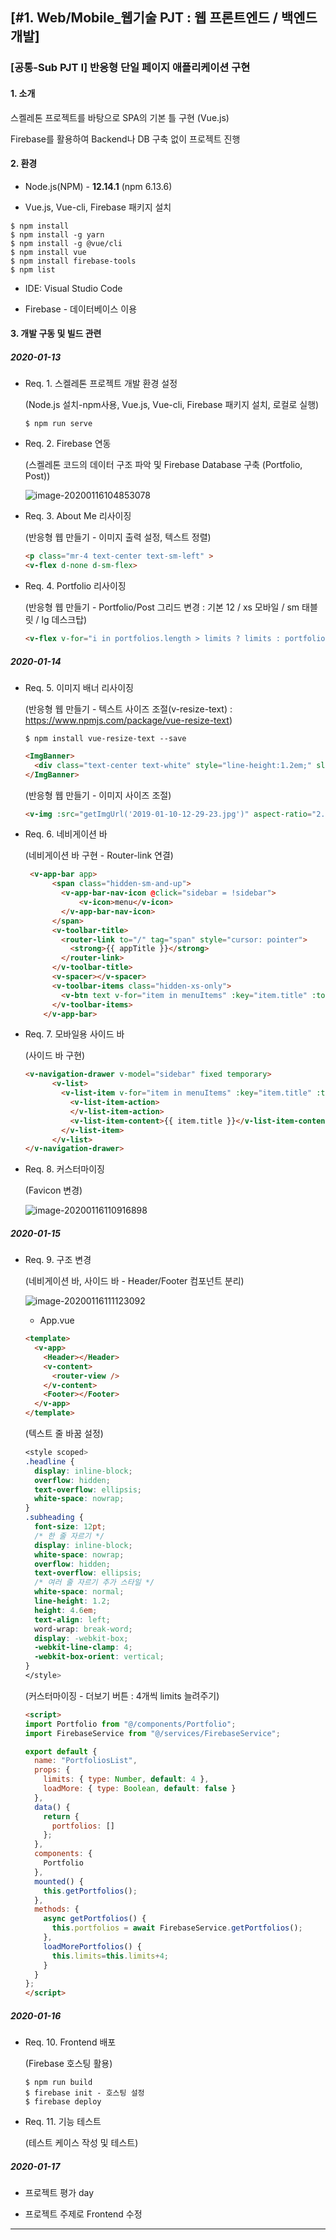 ## [#1. Web/Mobile_웹기술 PJT : 웹 프론트엔드 / 백엔드 개발]

### [공통-Sub PJT I] 반응형 단일 페이지 애플리케이션 구현

#### 1. 소개

스켈레톤 프로젝트를 바탕으로 SPA의 기본 틀 구현 (Vue.js)

Firebase를 활용하여 Backend나 DB 구축 없이 프로젝트 진행



#### 2. 환경

- Node.js(NPM) - **12.14.1** (npm 6.13.6)

- Vue.js, Vue-cli, Firebase 패키지 설치

```
$ npm install
$ npm install -g yarn
$ npm install -g @vue/cli
$ npm install vue
$ npm install firebase-tools
$ npm list
```

- IDE: Visual Studio Code

- Firebase - 데이터베이스 이용

  

#### 3. 개발 구동 및 빌드 관련

##### 2020-01-13

- Req. 1. 스켈레톤 프로젝트 개발 환경 설정

  (Node.js 설치-npm사용, Vue.js, Vue-cli, Firebase 패키지 설치, 로컬로 실행)

  ```
  $ npm run serve
  ```

- Req. 2. Firebase 연동

  (스켈레톤 코드의 데이터 구조 파악 및 Firebase Database 구축 (Portfolio, Post))

  ![image-20200116104853078](./typora-user-images/image-20200116104853078.png)

- Req. 3. About Me 리사이징

  (반응형 웹 만들기 - 이미지 출력 설정, 텍스트 정렬)

  ```html
  <p class="mr-4 text-center text-sm-left" >
  <v-flex d-none d-sm-flex>
  ```

- Req. 4. Portfolio 리사이징

  (반응형 웹 만들기 - Portfolio/Post 그리드 변경 : 기본 12 / xs 모바일 / sm 태블릿 / lg 데스크탑) 
  
  ```html
  <v-flex v-for="i in portfolios.length > limits ? limits : portfolios.length" xs12 sm6 lg3 :key="i" >
  ```
  
  

##### 2020-01-14

- Req. 5. 이미지 배너 리사이징

  (반응형 웹 만들기 - 텍스트 사이즈 조절(v-resize-text) : https://www.npmjs.com/package/vue-resize-text)

  ```
  $ npm install vue-resize-text --save
  ```

  ```html
  <ImgBanner>
    <div class="text-center text-white" style="line-height:1.2em;" slot="text" v-resize-text>배너 텍스트</div>
  </ImgBanner>
  ```

  (반응형 웹 만들기 - 이미지 사이즈 조절)

  ```html
  <v-img :src="getImgUrl('2019-01-10-12-29-23.jpg')" aspect-ratio="2.5">
  ```

- Req. 6. 네비게이션 바

  (네비게이션 바 구현 - Router-link 연결)

  ```html
   <v-app-bar app>
        <span class="hidden-sm-and-up">
          <v-app-bar-nav-icon @click="sidebar = !sidebar">
              <v-icon>menu</v-icon>
          </v-app-bar-nav-icon>
        </span>
        <v-toolbar-title>
          <router-link to="/" tag="span" style="cursor: pointer">
            <strong>{{ appTitle }}</strong>
          </router-link>
        </v-toolbar-title>
        <v-spacer></v-spacer>
        <v-toolbar-items class="hidden-xs-only">
          <v-btn text v-for="item in menuItems" :key="item.title" :to="item.path"> {{ item.title }} </v-btn>
        </v-toolbar-items>
      </v-app-bar>
  ```

- Req. 7. 모바일용 사이드 바

  (사이드 바 구현)

  ```html
  <v-navigation-drawer v-model="sidebar" fixed temporary>
        <v-list>
          <v-list-item v-for="item in menuItems" :key="item.title" :to="item.path">
            <v-list-item-action>           
            </v-list-item-action>
            <v-list-item-content>{{ item.title }}</v-list-item-content>
          </v-list-item>
        </v-list>
  </v-navigation-drawer>
  ```

- Req. 8. 커스터마이징

  (Favicon 변경)
  
  ![image-20200116110916898](./typora-user-images/image-20200116110916898.png)



##### 2020-01-15

- Req. 9. 구조 변경

  (네비게이션 바, 사이드 바 - Header/Footer 컴포넌트 분리)
  
  ![image-20200116111123092](./typora-user-images/image-20200116111123092.png)
  
  - App.vue
  
  ```html
  <template>
    <v-app>
      <Header></Header>
      <v-content>
        <router-view />
      </v-content>
      <Footer></Footer>
    </v-app>
  </template>
  ```
  
  (텍스트 줄 바꿈 설정)
  
  ```css
  <style scoped>
  .headline {
    display: inline-block;
    overflow: hidden;
    text-overflow: ellipsis;
    white-space: nowrap;  
  }
  .subheading {
    font-size: 12pt;
    /* 한 줄 자르기 */
    display: inline-block; 
    white-space: nowrap;
    overflow: hidden;
    text-overflow: ellipsis; 
    /* 여러 줄 자르기 추가 스타일 */
    white-space: normal;
    line-height: 1.2;
    height: 4.6em;
    text-align: left;
    word-wrap: break-word;
    display: -webkit-box;
    -webkit-line-clamp: 4;
    -webkit-box-orient: vertical;
  }
  </style>
  ```
  
  (커스터마이징 - 더보기 버튼 : 4개씩 limits 늘려주기)
  
  ```html
  <script>
  import Portfolio from "@/components/Portfolio";
  import FirebaseService from "@/services/FirebaseService";
  
  export default {
    name: "PortfoliosList",
    props: {
      limits: { type: Number, default: 4 },
      loadMore: { type: Boolean, default: false }
    },
    data() {
      return {
        portfolios: []
      };
    },
    components: {
      Portfolio
    },
    mounted() {
      this.getPortfolios();
    },
    methods: {
      async getPortfolios() {
        this.portfolios = await FirebaseService.getPortfolios();
      },
      loadMorePortfolios() {
        this.limits=this.limits+4;
      }
    }
  };
  </script>
  ```
  
  

##### 2020-01-16

- Req. 10. Frontend 배포

  (Firebase 호스팅 활용)

  ```
  $ npm run build
  $ firebase init - 호스팅 설정
  $ firebase deploy
  ```

- Req. 11. 기능 테스트

  (테스트 케이스 작성 및 테스트)



##### 2020-01-17

- 프로젝트 평가 day

- 프로젝트 주제로 Frontend 수정

------









